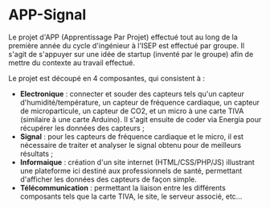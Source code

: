 # APP-Signal

Le projet d'APP (Apprentissage Par Projet) effectué tout au long de la première année du cycle d'ingénieur à l'ISEP est effectué par groupe. Il s'agit de s'appuyer sur une idée de startup (inventé par le groupe) afin de mettre du contexte au travail effectué.

Le projet est découpé en 4 composantes, qui consistent à : 
* __Electronique__ : connecter et souder des capteurs tels qu'un capteur d'humidité/température, un capteur de fréquence cardiaque, un capteur de microparticule, un capteur de CO2, et un micro à une carte TIVA (similaire à une carte Arduino). Il s'agit ensuite de coder via Energia pour récupérer les données des capteurs ;
* __Signal__ : pour les capteurs de fréquence cardiaque et le micro, il est nécessaire de traiter et analyser le signal obtenu pour de meilleurs résultats ;
* __Informaique__ : création d'un site internet (HTML/CSS/PHP/JS) illustrant une plateforme ici destiné aux professionnels de santé, permettant d'afficher les données des capteurs de façon simple.
* __Télécommunication__ : permettant la liaison entre les différents composants tels que la carte TIVA, le site, le serveur associé, etc...
